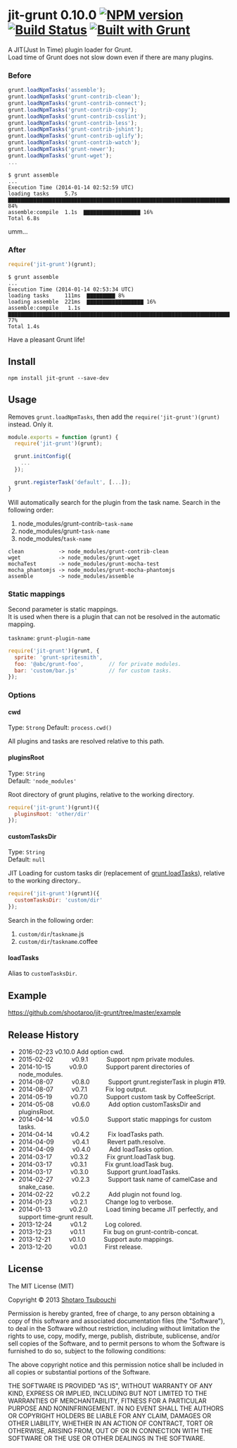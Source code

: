 # jit-grunt 0.10.0 [![NPM version](https://badge.fury.io/js/jit-grunt.png)](http://badge.fury.io/js/jit-grunt) [![Build Status](https://secure.travis-ci.org/shootaroo/jit-grunt.png?branch=master)](http://travis-ci.org/shootaroo/jit-grunt) [![Built with Grunt](https://cdn.gruntjs.com/builtwith.png)](http://gruntjs.com/)

A JIT(Just In Time) plugin loader for Grunt.  
Load time of Grunt does not slow down even if there are many plugins.


### Before
```js
grunt.loadNpmTasks('assemble');
grunt.loadNpmTasks('grunt-contrib-clean');
grunt.loadNpmTasks('grunt-contrib-connect');
grunt.loadNpmTasks('grunt-contrib-copy');
grunt.loadNpmTasks('grunt-contrib-csslint');
grunt.loadNpmTasks('grunt-contrib-less');
grunt.loadNpmTasks('grunt-contrib-jshint');
grunt.loadNpmTasks('grunt-contrib-uglify');
grunt.loadNpmTasks('grunt-contrib-watch');
grunt.loadNpmTasks('grunt-newer');
grunt.loadNpmTasks('grunt-wget');
...
```

```
$ grunt assemble
...
Execution Time (2014-01-14 02:52:59 UTC)
loading tasks     5.7s  ▇▇▇▇▇▇▇▇▇▇▇▇▇▇▇▇▇▇▇▇▇▇▇▇▇▇▇▇▇▇▇▇▇▇▇▇▇▇▇▇▇▇▇▇▇▇▇▇▇▇▇▇▇▇▇▇▇▇▇▇▇▇▇▇▇▇▇▇▇▇▇▇▇▇▇▇▇▇▇▇ 84%
assemble:compile  1.1s  ▇▇▇▇▇▇▇▇▇▇▇▇▇▇▇▇▇▇ 16%
Total 6.8s
```

umm...


### After
```js
require('jit-grunt')(grunt);
```

```
$ grunt assemble
...
Execution Time (2014-01-14 02:53:34 UTC)
loading tasks     111ms  ▇▇▇▇▇▇▇▇▇ 8%
loading assemble  221ms  ▇▇▇▇▇▇▇▇▇▇▇▇▇▇▇▇▇▇ 16%
assemble:compile   1.1s  ▇▇▇▇▇▇▇▇▇▇▇▇▇▇▇▇▇▇▇▇▇▇▇▇▇▇▇▇▇▇▇▇▇▇▇▇▇▇▇▇▇▇▇▇▇▇▇▇▇▇▇▇▇▇▇▇▇▇▇▇▇▇▇▇▇▇▇▇▇▇▇▇▇▇▇▇▇▇▇▇▇▇▇▇▇ 77%
Total 1.4s
```

Have a pleasant Grunt life!


## Install
```
npm install jit-grunt --save-dev
```


## Usage

Removes `grunt.loadNpmTasks`, then add the `require('jit-grunt')(grunt)` instead. Only it.

```js
module.exports = function (grunt) {
  require('jit-grunt')(grunt);

  grunt.initConfig({
    ...
  });

  grunt.registerTask('default', [...]);
}
```
Will automatically search for the plugin from the task name.
Search in the following order:

1. node_modules/grunt-contrib-`task-name`
2. node_modules/grunt-`task-name`
3. node_modules/`task-name`

```
clean           -> node_modules/grunt-contrib-clean
wget            -> node_modules/grunt-wget
mochaTest       -> node_modules/grunt-mocha-test
mocha_phantomjs -> node_modules/grunt-mocha-phantomjs
assemble        -> node_modules/assemble
```


### Static mappings
Second parameter is static mappings.  
It is used when there is a plugin that can not be resolved in the automatic mapping.

`taskname`: `grunt-plugin-name`

```js
require('jit-grunt')(grunt, {
  sprite: 'grunt-spritesmith',
  foo: '@abc/grunt-foo',        // for private modules.
  bar: 'custom/bar.js'          // for custom tasks.
});
```


### Options

#### cwd

Type: `Strong`
Default: `process.cwd()`

All plugins and tasks are resolved relative to this path.

#### pluginsRoot

Type: `String`  
Default: `'node_modules'`

Root directory of grunt plugins, relative to the working directory.

```js
require('jit-grunt')(grunt)({
  pluginsRoot: 'other/dir'
});
```

#### customTasksDir

Type: `String`  
Default: `null`

JIT Loading for custom tasks dir (replacement of [grunt.loadTasks]), relative to the working directory..

```js
require('jit-grunt')(grunt)({
  customTasksDir: 'custom/dir'
});
```

Search in the following order:

1. `custom/dir`/`taskname`.js
2. `custom/dir`/`taskname`.coffee

#### loadTasks

Alias to `customTasksDir`.


## Example

https://github.com/shootaroo/jit-grunt/tree/master/example


## Release History

- 2016-02-23  v0.10.0   Add option cwd.
- 2015-02-02   v0.9.1   Support npm private modules.
- 2014-10-15   v0.9.0   Support parent directories of node_modules.
- 2014-08-07   v0.8.0   Support grunt.registerTask in plugin #19.
- 2014-08-07   v0.7.1   Fix log output.
- 2014-05-19   v0.7.0   Support custom task by CoffeeScript.
- 2014-05-08   v0.6.0   Add option customTasksDir and pluginsRoot.
- 2014-04-14   v0.5.0   Support static mappings for custom tasks.
- 2014-04-14   v0.4.2   Fix loadTasks path.
- 2014-04-09   v0.4.1   Revert path.resolve.
- 2014-04-09   v0.4.0   Add loadTasks option.
- 2014-03-17   v0.3.2   Fix grunt.loadTask bug.
- 2014-03-17   v0.3.1   Fix grunt.loadTask bug.
- 2014-03-17   v0.3.0   Support grunt.loadTasks.
- 2014-02-27   v0.2.3   Support task name of camelCase and snake_case.
- 2014-02-22   v0.2.2   Add plugin not found log.
- 2014-01-23   v0.2.1   Change log to verbose.
- 2014-01-13   v0.2.0   Load timing became JIT perfectly, and support time-grunt result.
- 2013-12-24   v0.1.2   Log colored.
- 2013-12-23   v0.1.1   Fix bug on grunt-contrib-concat.
- 2013-12-21   v0.1.0   Support auto mappings.
- 2013-12-20   v0.0.1   First release.


## License

The MIT License (MIT)

Copyright &copy; 2013 [Shotaro Tsubouchi](https://github.com/shootaroo)

Permission is hereby granted, free of charge, to any person obtaining a copy
of this software and associated documentation files (the "Software"), to deal
in the Software without restriction, including without limitation the rights
to use, copy, modify, merge, publish, distribute, sublicense, and/or sell
copies of the Software, and to permit persons to whom the Software is
furnished to do so, subject to the following conditions:

The above copyright notice and this permission notice shall be included in
all copies or substantial portions of the Software.

THE SOFTWARE IS PROVIDED "AS IS", WITHOUT WARRANTY OF ANY KIND, EXPRESS OR
IMPLIED, INCLUDING BUT NOT LIMITED TO THE WARRANTIES OF MERCHANTABILITY,
FITNESS FOR A PARTICULAR PURPOSE AND NONINFRINGEMENT. IN NO EVENT SHALL THE
AUTHORS OR COPYRIGHT HOLDERS BE LIABLE FOR ANY CLAIM, DAMAGES OR OTHER
LIABILITY, WHETHER IN AN ACTION OF CONTRACT, TORT OR OTHERWISE, ARISING FROM,
OUT OF OR IN CONNECTION WITH THE SOFTWARE OR THE USE OR OTHER DEALINGS IN
THE SOFTWARE.


[grunt.loadTasks]:http://gruntjs.com/api/grunt#grunt.loadtasks
